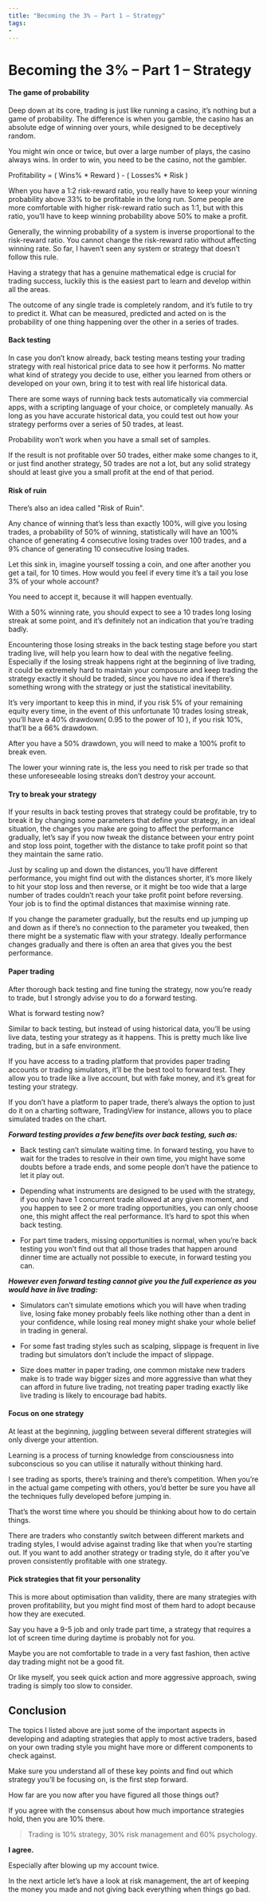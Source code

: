 ```yaml
---
title: "Becoming the 3% – Part 1 – Strategy"
tags: 
- 
---
```


# Becoming the 3% – Part 1 – Strategy

#### **The game of probability**

Deep down at its core, trading is just like running a casino, it’s nothing but a game of probability. The difference is when you gamble, the casino has an absolute edge of winning over yours, while designed to be deceptively random. 

You might win once or twice, but over a large number of plays, the casino always wins. In order to win, you need to be the casino, not the gambler.

Profitability = ( Wins% * Reward ) - ( Losses% * Risk )

When you have a 1:2 risk-reward ratio, you really have to keep your winning probability above 33% to be profitable in the long run. Some people are more comfortable with higher risk-reward ratio such as 1:1, but with this ratio, you’ll have to keep winning probability above 50% to make a profit.

Generally, the winning probability of a system is inverse proportional to the risk-reward ratio. You cannot change the risk-reward ratio without affecting winning rate. So far, I haven’t seen any system or strategy that doesn’t follow this rule.

Having a strategy that has a genuine mathematical edge is crucial for trading success, luckily this is the easiest part to learn and develop within all the areas.

The outcome of any single trade is completely random, and it’s futile to try to predict it. What can be measured, predicted and acted on is the probability of one thing happening over the other in a series of trades.

#### **Back testing**

In case you don’t know already, back testing means testing your trading strategy with real historical price data to see how it performs. No matter what kind of strategy you decide to use, either you learned from others or developed on your own, bring it to test with real life historical data. 

There are some ways of running back tests automatically via commercial apps, with a scripting language of your choice, or completely manually. As long as you have accurate historical data, you could test out how your strategy performs over a series of 50 trades, at least. 

Probability won’t work when you have a small set of samples.

If the result is not profitable over 50 trades, either make some changes to it, or just find another strategy, 50 trades are not a lot, but any solid strategy should at least give you a small profit at the end of that period.

#### **Risk of ruin**

There’s also an idea called "Risk of Ruin".

Any chance of winning that’s less than exactly 100%, will give you losing trades, a probability of 50% of winning, statistically will have an 100% chance of generating 4 consecutive losing trades over 100 trades, and a 9% chance of generating 10 consecutive losing trades.

Let this sink in, imagine yourself tossing a coin, and one after another you get a tail, for 10 times. How would you feel if every time it’s a tail you lose 3% of your whole account?

You need to accept it, because it will happen eventually.

With a 50% winning rate, you should expect to see a 10 trades long losing streak at some point, and it’s definitely not an indication that you’re trading badly.

Encountering those losing streaks in the back testing stage before you start trading live, will help you learn how to deal with the negative feeling. Especially if the losing streak happens right at the beginning of live trading, it could be extremely hard to maintain your composure and keep trading the strategy exactly it should be traded, since you have no idea if there’s something wrong with the strategy or just the statistical inevitability.

It’s very important to keep this in mind, if you risk 5% of your remaining equity every time, in the event of this unfortunate 10 trades losing streak, you’ll have a 40% drawdown( 0.95 to the power of 10 ), if you risk 10%, that’ll be a 66% drawdown.

After you have a 50% drawdown, you will need to make a 100% profit to break even.

The lower your winning rate is, the less you need to risk per trade so that these unforeseeable losing streaks don’t destroy your account.

#### **Try to break your strategy**

If your results in back testing proves that strategy could be profitable, try to break it by changing some parameters that define your strategy, in an ideal situation, the changes you make are going to affect the performance gradually, let’s say if you now tweak the distance between your entry point and stop loss point, together with the distance to take profit point so that they maintain the same ratio. 

Just by scaling up and down the distances, you’ll have different performance, you might find out with the distances shorter, it’s more likely to hit your stop loss and then reverse, or it might be too wide that a large number of trades couldn’t reach your take profit point before reversing. Your job is to find the optimal distances that maximise winning rate.

If you change the parameter gradually, but the results end up jumping up and down as if there’s no connection to the parameter you tweaked, then there might be a systematic flaw with your strategy. Ideally performance changes gradually and there is often an area that gives you the best performance.

#### **Paper trading**

After thorough back testing and fine tuning the strategy, now you’re ready to trade, but I strongly advise you to do a forward testing.

What is forward testing now?

Similar to back testing, but instead of using historical data, you’ll be using live data, testing your strategy as it happens. This is pretty much like live trading, but in a safe environment.

If you have access to a trading platform that provides paper trading accounts or trading simulators, it’ll be the best tool to forward test. They allow you to trade like a live account, but with fake money, and it’s great for testing your strategy.

If you don’t have a platform to paper trade, there’s always the option to just do it on a charting software, TradingView for instance, allows you to place simulated trades on the chart. 

**_Forward testing provides a few benefits over back testing, such as:_**

-   Back testing can’t simulate waiting time. In forward testing, you have to wait for the trades to resolve in their own time, you might have some doubts before a trade ends, and some people don’t have the patience to let it play out. 

-   Depending what instruments are designed to be used with the strategy, if you only have 1 concurrent trade allowed at any given moment, and you happen to see 2 or more trading opportunities, you can only choose one, this might affect the real performance. It’s hard to spot this when back testing.

-   For part time traders, missing opportunities is normal, when you’re back testing you won’t find out that all those trades that happen around dinner time are actually not possible to execute, in forward testing you can.

**_However even forward testing cannot give you the full experience as you would have in live trading:_**

-   Simulators can’t simulate emotions which you will have when trading live, losing fake money probably feels like nothing other than a dent in your confidence, while losing real money might shake your whole belief in trading in general.

-   For some fast trading styles such as scalping, slippage is frequent in live trading but simulators don’t include the impact of slippage.

-   Size does matter in paper trading, one common mistake new traders make is to trade way bigger sizes and more aggressive than what they can afford in future live trading, not treating paper trading exactly like live trading is likely to encourage bad habits.

#### **Focus on one strategy**

At least at the beginning, juggling between several different strategies will only diverge your attention. 

Learning is a process of turning knowledge from consciousness into subconscious so you can utilise it naturally without thinking hard.

I see trading as sports, there’s training and there’s competition. When you’re in the actual game competing with others, you’d better be sure you have all the techniques fully developed before jumping in. 

That’s the worst time where you should be thinking about how to do certain things.

There are traders who constantly switch between different markets and trading styles, I would advise against trading like that when you’re starting out. If you want to add another strategy or trading style, do it after you’ve proven consistently profitable with one strategy.

#### **Pick strategies that fit your personality**

This is more about optimisation than validity, there are many strategies with proven profitability, but you might find most of them hard to adopt because how they are executed.

Say you have a 9-5 job and only trade part time, a strategy that requires a lot of screen time during daytime is probably not for you.

Maybe you are not comfortable to trade in a very fast fashion, then active day trading might not be a good fit.

Or like myself, you seek quick action and more aggressive approach, swing trading is simply too slow to consider.

## **Conclusion**

The topics I listed above are just some of the important aspects in developing and adapting strategies that apply to most active traders, based on your own trading style you might have more or different components to check against. 

Make sure you understand all of these key points and find out which strategy you’ll be focusing on, is the first step forward. 

How far are you now after you have figured all those things out? 

If you agree with the consensus about how much importance strategies hold, then you are 10% there.

> Trading is 10% strategy, 30% risk management and 60% psychology.

**I agree.**

Especially after blowing up my account twice.

In the next article let’s have a look at risk management, the art of keeping the money you made and not giving back everything when things go bad.
